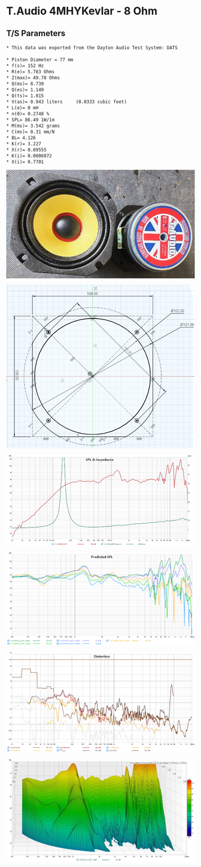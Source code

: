 # T.Audio 4MHYKevlar - 8 Ohm

## T/S Parameters

```
* This data was exported from the Dayton Audio Test System: DATS
  
* Piston Diameter = 77 mm
* f(s)= 152 Hz
* R(e)= 5.783 Ohms
* Z(max)= 49.78 Ohms
* Q(ms)= 8.739
* Q(es)= 1.149
* Q(ts)= 1.015
* V(as)= 0.943 liters     (0.0333 cubic feet)
* L(e)= 0 mH
* n(0)= 0.2748 %
* SPL= 86.49 1W/1m
* M(ms)= 3.542 grams
* C(ms)= 0.31 mm/N
* BL= 4.126 
* K(r)= 3.227 
* X(r)= 0.09555 
* K(i)= 0.0006072 
* X(i)= 0.7701 
```

![Picture 1](${filename}/../picture.jpg)

![Picture 3](${filename}/../Picture3.jpg)

![FR](${filename}/../FR.png)

![Directivity](${filename}/../directivity.png)

![Distortion](${filename}/../distortion.png)

![Waterfall](${filename}/../waterfall.jpg)

